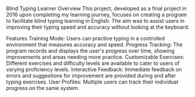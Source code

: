 Blind Typing Learner
Overview
This project, developed as a final project in 2016 upon completing my learning journey, focuses on creating a program to facilitate blind typing learning in English. The aim was to assist users in improving their typing speed and accuracy without looking at the keyboard.

Features
Training Mode: Users can practice typing in a controlled environment that measures accuracy and speed.
Progress Tracking: The program records and displays the user's progress over time, showing improvements and areas needing more practice.
Customizable Exercises: Different exercises and difficulty levels are available to cater to users of varying proficiency levels.
Interactive Feedback: Immediate feedback on errors and suggestions for improvement are provided during and after typing exercises.
User Profiles: Multiple users can track their individual progress on the same system.
